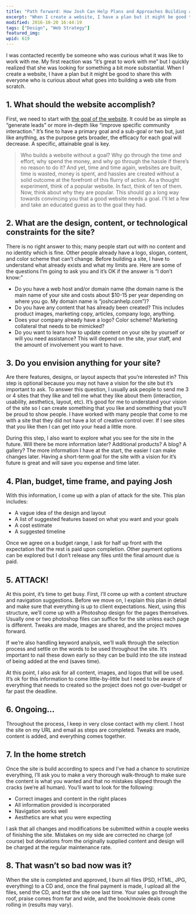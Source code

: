 ```yaml
---
title: "Path forward: How Josh Can Help Plans and Approaches Building a New Web Site from Scratch"
excerpt: "When I create a website, I have a plan but it might be good to share this with everyone who is curious about what goes into building a web site from scratch."
modified: 2016-10-20 16:44:19
tags: ["Design", "Web Strategy"]
featured_img:
wpid: 619
---
```



I was contacted recently be someone who was curious what it was like to work with me. My first reaction was “it’s great to work with me” but I quickly realized that she was looking for something a bit more substantial. When I create a website, I have a plan but it might be good to share this with everyone who is curious about what goes into building a web site from scratch.
## 1. What should the website accomplish?

First, we need to start with [the goal of the website](/you-want-to-create-a-website-but-why-make-sure-you-can-answer-that-question/). It could be as simple as “generate leads” or more in-depth like “improve specific community interaction.” It’s fine to have a primary goal and a sub-goal or two but, just like anything, as the purpose gets broader, the efficacy for each goal will decrease. A specific, attainable goal is key.

> Who builds a website without a goal? Why go through the time and effort, why spend the money, and why go through the hassle if there’s no reason to do it? And yet, time and time again, websites are built, time is wasted, money is spent, and hassles are created without a solid outcome at the forefront of this flurry of action. As a thought experiment, think of a popular website. In fact, think of ten of them. Now, think about why they are popular. This should go a long way towards convincing you that a good website needs a goal. I’ll let a few and take an educated guess as to the goal they had.
## 2. What are the design, content, or technological constraints for the site?

There is no right answer to this; many people start out with no content and no identity which is fine. Other people already have a logo, slogan, content, and color scheme that can’t change. Before building a site, I have to understand what already exists and what my limits are. Here are some of the questions I’m going to ask you and it’s OK if the answer is “I don’t know:”

- Do you have a web host and/or domain name (the domain name is the main name of your site and costs about $10-15 per year depending on where you go. My domain name is “joshcanhelp.com”)?
- Do you have any content that has already been created? This includes product images, marketing copy, articles, company logo, anything.
- Does your company already have a logo? Color scheme? Marketing collateral that needs to be mimicked?
- Do you want to learn how to update content on your site by yourself or will you need assistance? This will depend on the site, your staff, and the amount of involvement you want to have.
## 3. Do you envision anything for your site?

Are there features, designs, or layout aspects that you’re interested in? This step is optional because you may not have a vision for the site but it’s important to ask. To answer this question, I usually ask people to send me 3 or 4 sites that they like and tell me what they like about them (interaction, usability, aesthetics, layout, etc). It’s good for me to understand your vision of the site so I can create something that you like and something that you’ll be proud to show people. I have worked with many people that come to me with a site that they did not have a lot of creative control over. If I see sites that you like then I can get into your head a little more.

During this step, I also want to explore what you see for the site in the future. Will there be more information later? Additional products? A blog? A gallery? The more information I have at the start, the easier I can make changes later. Having a short-term goal for the site with a vision for it’s future is great and will save you expense and time later.
## 4. Plan, budget, time frame, and paying Josh

With this information, I come up with a plan of attack for the site. This plan includes:

- A vague idea of the design and layout
- A list of suggested features based on what you want and your goals
- A cost estimate
- A suggested timeline

Once we agree on a budget range, I ask for half up front with the expectation that the rest is paid upon completion. Other payment options can be explored but I don’t release any files until the final amount due is paid.
## 5. ATTACK!

At this point, it’s time to get busy. First, I’ll come up with a content structure and navigation suggestions. Before we move on, I explain this plan in detail and make sure that everything is up to client expectations. Next, using this structure, we’ll come up with a Photoshop design for the pages themselves. Usually one or two photoshop files can suffice for the site unless each page is different. Tweaks are made, images are shared, and the project moves forward.

If we’re also handling keyword analysis, we’ll walk through the selection process and settle on the words to be used throughout the site. It’s important to nail these down early so they can be build into the site instead of being added at the end (saves time).

At this point, I also ask for all content, images, and logos that will be used. It’s ok for this information to come little-by-little but I need to be aware of everything that needs to created so the project does not go over-budget or far past the deadline.
## 6. Ongoing…

Throughout the process, I keep in very close contact with my client. I host the site on my URL and email as steps are completed. Tweaks are made, content is added, and everything comes together.
## 7. In the home stretch

Once the site is build according to specs and I’ve had a chance to scrutinize everything, I’ll ask you to make a very thorough walk-through to make sure the content is what you wanted and that no mistakes slipped through the cracks (we’re all human). You’ll want to look for the following:

- Correct images and content in the right places
- All information provided is incorporated
- Navigation works well
- Aesthetics are what you were expecting

I ask that all changes and modifications be submitted within a couple weeks of finishing the site. Mistakes on my side are corrected no charge (of course) but deviations from the originally supplied content and design will be charged at the regular maintenance rate.
## 8. That wasn’t so bad now was it?

When the site is completed and approved, I burn all files (PSD, HTML, JPG, everything) to a CD and, once the final payment is made, I upload all the files, send the CD, and test the site one last time. Your sales go through the roof, praise comes from far and wide, and the book/movie deals come rolling in (results may vary).
